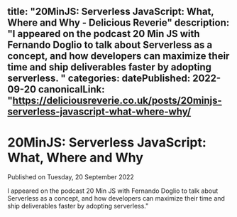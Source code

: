 title: "20MinJS: Serverless JavaScript: What, Where and Why - Delicious Reverie"
description: "I appeared on the podcast 20 Min JS with Fernando Doglio to talk about Serverless as a concept, and how developers can maximize their time and ship deliverables faster by adopting serverless. "
categories:
datePublished: 2022-09-20
canonicalLink: "https://deliciousreverie.co.uk/posts/20minjs-serverless-javascript-what-where-why/
---
# 20MinJS: Serverless JavaScript: What, Where and Why

Published on Tuesday, 20 September 2022

I appeared on the podcast 20 Min JS with Fernando Doglio to talk about Serverless as a concept, and how developers can maximize their time and ship deliverables faster by adopting serverless."